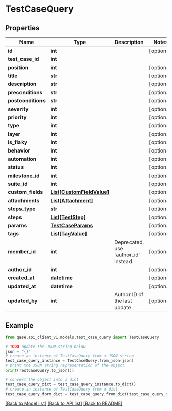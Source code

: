 # TestCaseQuery


## Properties

Name | Type | Description | Notes
------------ | ------------- | ------------- | -------------
**id** | **int** |  | [optional] 
**test_case_id** | **int** |  | 
**position** | **int** |  | [optional] 
**title** | **str** |  | [optional] 
**description** | **str** |  | [optional] 
**preconditions** | **str** |  | [optional] 
**postconditions** | **str** |  | [optional] 
**severity** | **int** |  | [optional] 
**priority** | **int** |  | [optional] 
**type** | **int** |  | [optional] 
**layer** | **int** |  | [optional] 
**is_flaky** | **int** |  | [optional] 
**behavior** | **int** |  | [optional] 
**automation** | **int** |  | [optional] 
**status** | **int** |  | [optional] 
**milestone_id** | **int** |  | [optional] 
**suite_id** | **int** |  | [optional] 
**custom_fields** | [**List[CustomFieldValue]**](CustomFieldValue.md) |  | [optional] 
**attachments** | [**List[Attachment]**](Attachment.md) |  | [optional] 
**steps_type** | **str** |  | [optional] 
**steps** | [**List[TestStep]**](TestStep.md) |  | [optional] 
**params** | [**TestCaseParams**](TestCaseParams.md) |  | [optional] 
**tags** | [**List[TagValue]**](TagValue.md) |  | [optional] 
**member_id** | **int** | Deprecated, use &#x60;author_id&#x60; instead. | [optional] 
**author_id** | **int** |  | [optional] 
**created_at** | **datetime** |  | [optional] 
**updated_at** | **datetime** |  | [optional] 
**updated_by** | **int** | Author ID of the last update. | [optional] 

## Example

```python
from qase.api_client_v1.models.test_case_query import TestCaseQuery

# TODO update the JSON string below
json = "{}"
# create an instance of TestCaseQuery from a JSON string
test_case_query_instance = TestCaseQuery.from_json(json)
# print the JSON string representation of the object
print(TestCaseQuery.to_json())

# convert the object into a dict
test_case_query_dict = test_case_query_instance.to_dict()
# create an instance of TestCaseQuery from a dict
test_case_query_form_dict = test_case_query.from_dict(test_case_query_dict)
```
[[Back to Model list]](../README.md#documentation-for-models) [[Back to API list]](../README.md#documentation-for-api-endpoints) [[Back to README]](../README.md)


